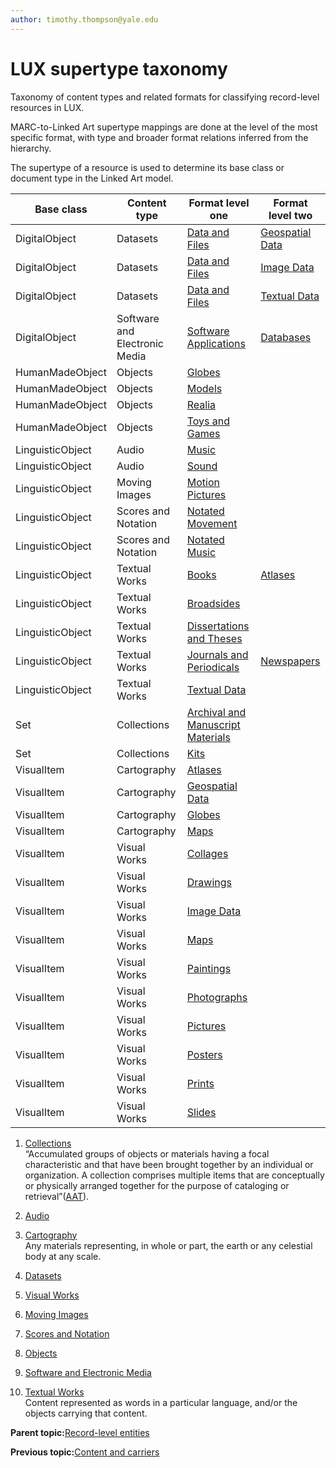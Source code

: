 ```yaml
---
author: timothy.thompson@yale.edu
---
```


# LUX supertype taxonomy

Taxonomy of content types and related formats for classifying record-level resources in LUX.

MARC-to-Linked Art supertype mappings are done at the level of the most specific format, with type and broader format relations inferred from the hierarchy.

The supertype of a resource is used to determine its base class or document type in the Linked Art model.

|Base class|Content type|Format level one|Format level two|
|----------|------------|----------------|----------------|
|DigitalObject|Datasets|[Data and Files](dataandfiles.md)|[Geospatial Data](geospatialdata.md)|
|DigitalObject|Datasets|[Data and Files](dataandfiles.md)|[Image Data](imagedata.md)|
|DigitalObject|Datasets|[Data and Files](dataandfiles.md)|[Textual Data](textualdata.md)|
|DigitalObject|Software and Electronic Media|[Software Applications](softwareapplications.md)|[Databases](databases.md)|
|HumanMadeObject|Objects|[Globes](globes.md)| |
|HumanMadeObject|Objects|[Models](models.md)| |
|HumanMadeObject|Objects|[Realia](realia.md)| |
|HumanMadeObject|Objects|[Toys and Games](toysandgames.md)| |
|LinguisticObject|Audio|[Music](music.md)| |
|LinguisticObject|Audio|[Sound](sound.md)| |
|LinguisticObject|Moving Images|[Motion Pictures](motionpictures.md)| |
|LinguisticObject|Scores and Notation|[Notated Movement](notatedmovement.md)| |
|LinguisticObject|Scores and Notation|[Notated Music](notatedmusic.md)| |
|LinguisticObject|Textual Works|[Books](books.md)|[Atlases](atlases.md)|
|LinguisticObject|Textual Works|[Broadsides](broadsides.md)| |
|LinguisticObject|Textual Works|[Dissertations and Theses](dissertationsandtheses.md)| |
|LinguisticObject|Textual Works|[Journals and Periodicals](journalsandperiodicals.md)|[Newspapers](newspapers.md)|
|LinguisticObject|Textual Works|[Textual Data](textualdata.md)| |
|Set|Collections|[Archival and Manuscript Materials](archivalandmanuscriptmaterials.md)| |
|Set|Collections|[Kits](kits.md)| |
|VisualItem|Cartography|[Atlases](atlases.md)| |
|VisualItem|Cartography|[Geospatial Data](geospatialdata.md)| |
|VisualItem|Cartography|[Globes](globes.md)| |
|VisualItem|Cartography|[Maps](maps.md)| |
|VisualItem|Visual Works|[Collages](collages.md)| |
|VisualItem|Visual Works|[Drawings](drawings.md)| |
|VisualItem|Visual Works|[Image Data](imagedata.md)| |
|VisualItem|Visual Works|[Maps](maps.md)| |
|VisualItem|Visual Works|[Paintings](drawings.md)| |
|VisualItem|Visual Works|[Photographs](photographs.md)| |
|VisualItem|Visual Works|[Pictures](pictures.md)| |
|VisualItem|Visual Works|[Posters](posters.md)| |
|VisualItem|Visual Works|[Prints](prints.md)| |
|VisualItem|Visual Works|[Slides](slides.md)| |



1.  [Collections](../../tasks/supertypes/collectionformats.md)  
 “Accumulated groups of objects or materials having a focal characteristic and that have been brought together by an individual or organization. A collection comprises multiple items that are conceptually or physically arranged together for the purpose of cataloging or retrieval”\([AAT](http://www.getty.edu/vow/AATFullDisplay?find=&logic=AND&note=&subjectid=300025976)\).
2.  [Audio](../../tasks/supertypes/audioformats.md)  

3.  [Cartography](../../tasks/supertypes/cartographicformats.md)  
Any materials representing, in whole or part, the earth or any celestial body at any scale.
4.  [Datasets](../../tasks/supertypes/dataformats.md)  

5.  [Visual Works](../../tasks/supertypes/imageformats.md)  

6.  [Moving Images](../../tasks/supertypes/movingimageformats.md)  

7.  [Scores and Notation](../../tasks/supertypes/notationformats.md)  

8.  [Objects](../../tasks/supertypes/objectformats.md)  

9.  [Software and Electronic Media](../../tasks/supertypes/softwareformats.md)  

10. [Textual Works](../../tasks/supertypes/textualformats.md)  
Content represented as words in a particular language, and/or the objects carrying that content.

**Parent topic:**[Record-level entities](../../concepts/record_level_entities.md)

**Previous topic:**[Content and carriers](../../tasks/content_and_carriers.md)

